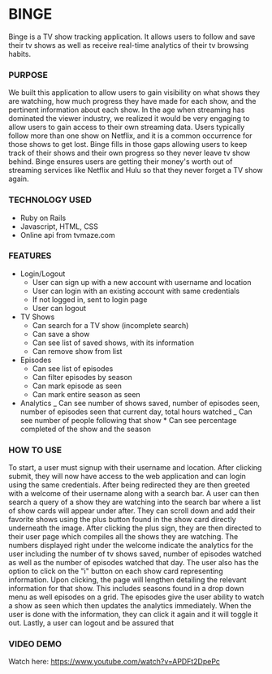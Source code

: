 # BINGE

Binge is a TV show tracking application. It allows users to follow and save their tv shows as well as receive real-time analytics of their tv browsing habits.
​
​

### PURPOSE

We built this application to allow users to gain visibility on what shows they are watching, how much progress they have made for each show, and the pertinent information about each show. In the age when streaming has dominated the viewer industry, we realized it would be very engaging to allow users to gain access to their own streaming data. Users typically follow more than one show on Netflix, and it is a common occurrence for those shows to get lost. Binge fills in those gaps allowing users to keep track of their shows and their own progress so they never leave tv show behind. Binge ensures users are getting their money's worth out of streaming services like Netflix and Hulu so that they never forget a TV show again.
​

### TECHNOLOGY USED

- Ruby on Rails
- Javascript, HTML, CSS
- Online api from tvmaze.com
  ​
  ​

### FEATURES

- Login/Logout
  - User can sign up with a new account with username and location
  - User can login with an existing account with same credentials
  - If not logged in, sent to login page
  - User can logout
- TV Shows
  - Can search for a TV show (incomplete search)
  - Can save a show
  - Can see list of saved shows, with its information
  - Can remove show from list
- Episodes
  - Can see list of episodes
  - Can filter episodes by season
  - Can mark episode as seen
  - Can mark entire season as seen
- Analytics
  _ Can see number of shows saved, number of episodes seen, number of episodes seen that current day, total hours watched
  _ Can see number of people following that show \* Can see percentage completed of the show and the season
  ​
  ​

### HOW TO USE

To start, a user must signup with their username and location. After clicking submit, they will now have access to the web application and can login using the same credentials. After being redirected they are then greeted with a welcome of their username along with a search bar. A user can then search a query of a show they are watching into the search bar where a list of show cards will appear under after. They can scroll down and add their favorite shows using the plus button found in the show card directly underneath the image. After clicking the plus sign, they are then directed to their user page which compiles all the shows they are watching. The numbers displayed right under the welcome indicate the analytics for the user including the number of tv shows saved, number of episodes watched as well as the number of episodes watched that day. The user also has the option to click on the "i" button on each show card representing information. Upon clicking, the page will lengthen detailing the relevant information for that show. This includes seasons found in a drop down menu as well episodes on a grid. The episodes give the user ability to watch a show as seen which then updates the analytics immediately. When the user is done with the information, they can click it again and it will toggle it out. Lastly, a user can logout and be assured that

### VIDEO DEMO

Watch here: https://www.youtube.com/watch?v=APDFt2DpePc
